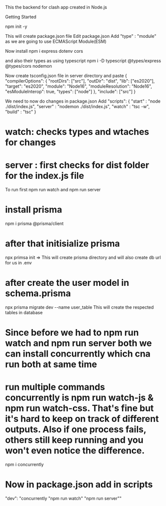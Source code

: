 This the backend for clash app created in Node.js

Getting Started

npm init -y

This will create package.json file
Edit package.json
Add "type" : "module" as we are going to use ECMAScript Module(ESM)

Now install 
npm i express dotenv cors

and also their types as using typescript
npm i -D typescript @types/express @types/cors nodemon

Now create tsconfig.json file in server directory and paste
{
    "compilerOptions": {
      "rootDirs": ["src"],
      "outDir": "dist",
      "lib": ["es2020"],
      "target": "es2020",
      "module": "Node16",
      "moduleResolution": "Node16",
      "esModuleInterop": true,
      "types": ["node"]
    },
    "include": ["src"]
  }

We need to now do changes in package.json
Add
"scripts": {
    "start" : "node ./dist/index.js", 
    "server" : "nodemon ./dist/index.js",
    "watch" : "tsc -w",
    "build" : "tsc"
  }

# watch: checks types and wtaches for changes
# server : first checks for dist folder for the index.js file

To run
first 
npm run watch
and
npm run server

# install prisma
npm i prisma @prisma/client

# after that initisialize prisma
npx primsa init  => This will create prisma directory and will also create db url for us in .env

# after create the user model in schema.prisma
npx prisma migrate dev --name user_table
This will create the respected tables in database

# Since before we had to npm run watch and npm run server both we can install concurrently which cna run both at same time

# run multiple commands concurrently is npm run watch-js & npm run watch-css. That's fine but it's hard to keep on track of different outputs. Also if one process fails, others still keep running and you won't even notice the difference.

npm i concurrently

# Now in package.json add in scripts 
"dev": "concurrently \"npm run watch\" \"npm run server\""

